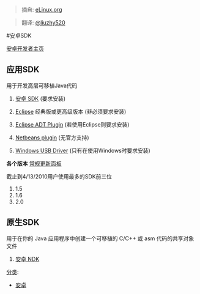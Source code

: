 > 摘自: [eLinux.org](http://eLinux.org/Android_SDK "http://eLinux.org/Android_SDK")

> 翻译: [@liuzhy520](https://github.com/liuzhy520/ "https://github.com/liuzhy520/")

#安卓SDK


[安卓开发者主页](http://developer.android.com/index.html)

## 应用SDK

用于开发高层可移植Java代码

1.  [安卓 SDK](http://developer.android.com/sdk/index.html)
    (要求安装)

2.  [Eclipse](http://www.eclipse.org/downloads/) 经典版或更高级版本 (非必须要求安装)

3.  [Eclipse ADT
    Plugin](http://developer.android.com/sdk/eclipse-adt.html) (若使用Eclipse则要求安装)

4.  [Netbeans plugin](http://kenai.com/projects/nbandroid/) (无官方支持)

5.  [Windows USB Driver](http://developer.android.com/sdk/win-usb.html)
    (只有在使用Windows时要求安装)

**各个版本** [常规更新面板](http://developer.android.com/resources/dashboard/platform-versions.html)

截止到4/13/2010用户使用最多的SDK前三位

1.  1.5
2.  1.6
3.  2.0

## 原生SDK

用于在你的 Java 应用程序中创建一个可移植的 C/C++ 或 asm 代码的共享对象文件

1.  [安卓 NDK](http://developer.android.com/sdk/ndk/index.html)

[分类](http://eLinux.org/Special:Categories "Special:Categories"):
-   [安卓](http://eLinux.org/Category:Android "Category:Android")

